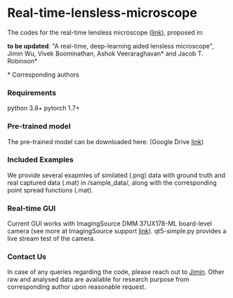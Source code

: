 # Real-time-lensless-microscope
The codes for the real-time lensless microscope ([link](https://link-to-be-updated)), proposed in:

**to be updated**: "A real-time, deep-learning aided lensless microscope", Jimin Wu, Vivek Boominathan, Ashok Veeraraghavan* and Jacob T. Robinson*

</sub> * Corresponding authors </sub>

### Requirements
python 3.8+
pytorch 1.7+

### Pre-trained model
The pre-trained model can be downloaded here: (Google Drive [link](https://drive.google.com/file/d/1G-uBnOX-nSZ1aTTI0V3h_RZmSD3sBM5y/view?usp=share_link))

### Included Examples
We provide several exapmles of similated (.png) data with ground truth and real captured data (.mat) in /sample_data/, along with the corresponding point spread functions (.mat).

### Real-time GUI
Current GUI works with ImagingSource DMM 37UX178-ML board-level camera (see more at ImagingSource support [link](https://github.com/TheImagingSource/IC-Imaging-Control-Samples/tree/master/Python)). qt5-simple.py provides a live stream test of the camera. 

### Contact Us
In case of any queries regarding the code, please reach out to [Jimin](mailto:jimin.wu@rice.edu).
Other raw and analysed data are available for research purpose from corresponding author upon reasonable request.
